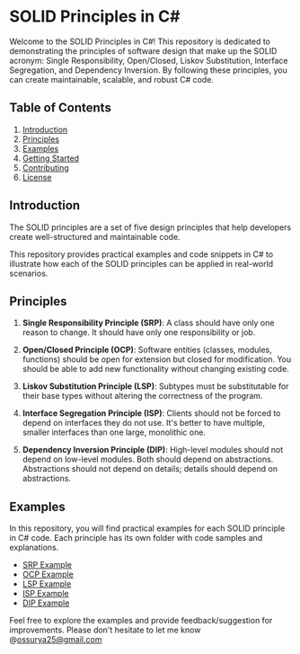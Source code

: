 # SOLID Principles in C#

Welcome to the SOLID Principles in C#! This repository is dedicated to demonstrating the principles of software design that make up the SOLID acronym: Single Responsibility, Open/Closed, Liskov Substitution, Interface Segregation, and Dependency Inversion. By following these principles, you can create maintainable, scalable, and robust C# code.

## Table of Contents

1. [Introduction](#introduction)
2. [Principles](#principles)
3. [Examples](#examples)
4. [Getting Started](#getting-started)
5. [Contributing](#contributing)
6. [License](#license)

## Introduction

The SOLID principles are a set of five design principles that help developers create well-structured and maintainable code.

This repository provides practical examples and code snippets in C# to illustrate how each of the SOLID principles can be applied in real-world scenarios.

## Principles

1. **Single Responsibility Principle (SRP)**: A class should have only one reason to change. It should have only one responsibility or job.

2. **Open/Closed Principle (OCP)**: Software entities (classes, modules, functions) should be open for extension but closed for modification. You should be able to add new functionality without changing existing code.

3. **Liskov Substitution Principle (LSP)**: Subtypes must be substitutable for their base types without altering the correctness of the program.

4. **Interface Segregation Principle (ISP)**: Clients should not be forced to depend on interfaces they do not use. It's better to have multiple, smaller interfaces than one large, monolithic one.

5. **Dependency Inversion Principle (DIP)**: High-level modules should not depend on low-level modules. Both should depend on abstractions. Abstractions should not depend on details; details should depend on abstractions.

## Examples

In this repository, you will find practical examples for each SOLID principle in C# code. Each principle has its own folder with code samples and explanations.

- [SRP Example](./SRD)
- [OCP Example](./OCP)
- [LSP Example](./LSP)
- [ISP Example](./ISP)
- [DIP Example](./DIP)

Feel free to explore the examples and provide feedback/suggestion for improvements. Please don't hesitate to let me know @ossurya25@gmail.com

